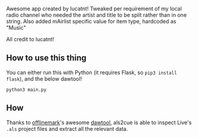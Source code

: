 Awesome app created by lucatnt! 
Tweaked per requirement of my local radio channel who needed the artist and title to be split rather than in one string. Also added mAirlist specific value for item type, hardcoded as "Music"

All credit to lucatnt!


## How to use this thing
You can either run this with Python (it requires Flask, so `pip3 install flask`), and the below dawtool!

	python3 main.py


## How
Thanks to [offlinemark](https://github.com/offlinemark)'s awesome [dawtool](https://github.com/offlinemark/dawtool), als2cue is able to inspect Live's `.als` project files and extract all the relevant data.
